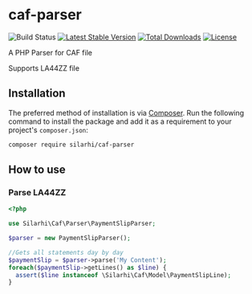 # caf-parser

![Build Status](https://github.com/silarhi/caf-parser/actions/workflows/continuous-integration.yml/badge.svg)
[![Latest Stable Version](https://poser.pugx.org/silarhi/caf-parser/v/stable)](https://packagist.org/packages/silarhi/caf-parser)
[![Total Downloads](https://poser.pugx.org/silarhi/caf-parser/downloads)](https://packagist.org/packages/silarhi/caf-parser)
[![License](https://poser.pugx.org/silarhi/caf-parser/license)](https://packagist.org/packages/silarhi/caf-parser)

A PHP Parser for CAF file

Supports LA44ZZ file

## Installation

The preferred method of installation is via [Composer][]. Run the following command to install the package and add it as
a requirement to your project's
`composer.json`:

```bash
composer require silarhi/caf-parser
```

## How to use

### Parse LA44ZZ

```php
<?php

use Silarhi\Caf\Parser\PaymentSlipParser;

$parser = new PaymentSlipParser();

//Gets all statements day by day
$paymentSlip = $parser->parse('My Content');
foreach($paymentSlip->getLines() as $line) {
  assert($line instanceof \Silarhi\Caf\Model\PaymentSlipLine);
}
```

[composer]: http://getcomposer.org/
